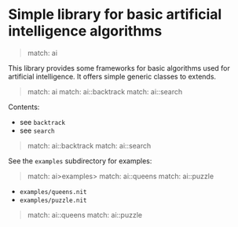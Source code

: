 # Simple library for basic artificial intelligence algorithms

> match: ai

This library provides some frameworks for basic algorithms used for artificial intelligence.
It offers simple generic classes to extends.

> match: ai
> match: ai::backtrack
> match: ai::search

Contents:

* see `backtrack`
* see `search`

> match: ai::backtrack
> match: ai::search

See the `examples` subdirectory for examples:

> match: ai>examples>
> match: ai::queens
> match: ai::puzzle

* `examples/queens.nit`
* `examples/puzzle.nit`

> match: ai::queens
> match: ai::puzzle